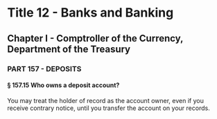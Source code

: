 
# Title 12 - Banks and Banking
## Chapter I - Comptroller of the Currency, Department of the Treasury
### PART 157 - DEPOSITS
#### § 157.15 Who owns a deposit account?

You may treat the holder of record as the account owner, even if you receive contrary notice, until you transfer the account on your records.
